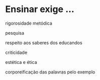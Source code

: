# Ensinar exige ...

rigorosidade metódica

pesquisa

respeito aos saberes dos educandos

criticidade

estética e ética

corporeificação das palavras pelo exemplo
